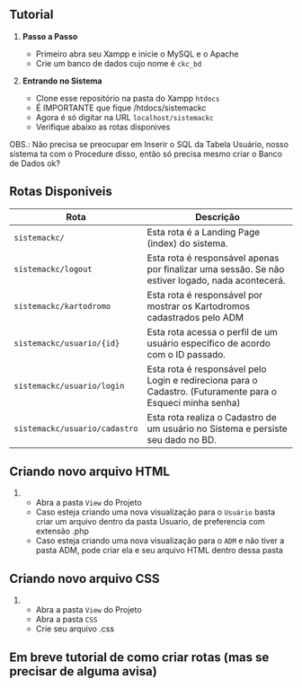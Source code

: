 ## Tutorial 

1. **Passo a Passo**
    - Primeiro abra seu Xampp e inicie o MySQL e o Apache
    - Crie um banco de dados cujo nome é `ckc_bd`


2. **Entrando no Sistema**
    - Clone esse repositório na pasta do Xampp `htdocs`
    - É IMPORTANTE que fique /htdocs/sistemackc
    - Agora é só digitar na URL `localhost/sistemackc`
    - Verifique abaixo as rotas disponives
  
OBS.: Não precisa se preocupar em Inserir o SQL da Tabela Usuário, nosso sistema ta com o Procedure disso, então só precisa mesmo criar o Banco de Dados ok?
   

## Rotas Disponiveis
| Rota                     | Descrição                                                                                           |
|--------------------------|-----------------------------------------------------------------------------------------------------|
| `sistemackc/`            | Esta rota é a Landing Page (index) do sistema.                                                     |
| `sistemackc/logout`      | Esta rota é responsável apenas por finalizar uma sessão. Se não estiver logado, nada acontecerá.   |
| `sistemackc/kartodromo`      | Esta rota é responsável por mostrar os Kartodromos cadastrados pelo ADM   |
| `sistemackc/usuario/{id}`| Esta rota acessa o perfil de um usuário específico de acordo com o ID passado.                     |
| `sistemackc/usuario/login` | Esta rota é responsável pelo Login e redireciona para o Cadastro. (Futuramente para o Esqueci minha senha) |
| `sistemackc/usuario/cadastro` | Esta rota realiza o Cadastro de um usuário no Sistema e persiste seu dado no BD.                   |

## Criando novo arquivo HTML
1.
    - Abra a pasta `View` do Projeto
    - Caso esteja criando uma nova visualização para o `Usuário` basta criar um arquivo dentro da pasta Usuario, de preferencia com extensão .php
    - Caso esteja criando uma nova visualização para o `ADM`  e não tiver a pasta ADM, pode criar ela e seu arquivo HTML dentro dessa pasta
  
## Criando novo arquivo CSS
1.
    - Abra a pasta `View` do Projeto
    - Abra a pasta `CSS` 
    - Crie seu arquivo .css


## Em breve tutorial de como criar rotas (mas se precisar de alguma avisa)
